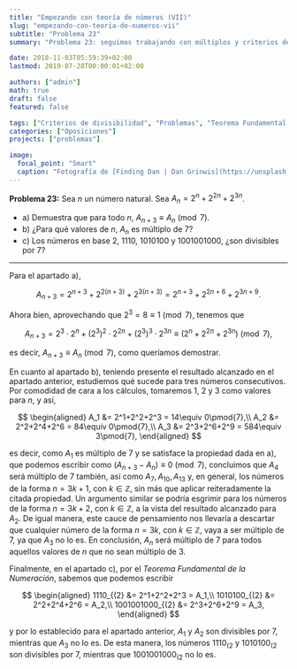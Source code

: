 ```yaml
---
title: "Empezando con teoría de números (VII)"
slug: "empezando-con-teoria-de-numeros-vii"
subtitle: "Problema 23"
summary: "Problema 23: seguimos trabajando con múltiplos y criterios de divisibilidad."

date: 2018-11-03T05:59:39+02:00
lastmod: 2019-07-28T00:00:01+02:00

authors: ["admin"]
math: true
draft: false
featured: false

tags: ["Criterios de divisibilidad", "Problemas", "Teorema Fundamental de la Numeración", "Teoría de números"]
categories: ["Oposiciones"]
projects: ["problemas"]

image:
  focal_point: "Smart"
  caption: "Fotografía de [Finding Dan | Dan Grinwis](https://unsplash.com/@finding_dan), disponible en [Unsplash](https://unsplash.com/photos/bTFNVc4pWvY)."
---
```


**Problema 23:** Sea $n$ un número natural. Sea $A_n = 2^n + 2^{2n} + 2^{3n}$.

- a) Demuestra que para todo $n$, $A_{n+3}\equiv A_n\pmod{7}$.
- b) ¿Para qué valores de $n$, $A_n$ es múltiplo de $7$?
- c) Los números en base $2$, $1110$, $1010100$ y $1001001000$, ¿son divisibles por $7$?

***

Para el apartado a),

$$
A_{n+3} = 2^{n+3} + 2^{2(n+3)} + 2^{3(n+3)} = 2^{n+3} + 2^{2n+6} + 2^{3n+9}.
$$

Ahora bien, aprovechando que $2^3=8\equiv 1\pmod{7}$, tenemos que

$$
A_{n+3} = 2^3\cdot2^n + (2^3)^2\cdot2^{2n} + (2^3)^3\cdot 2^{3n} \equiv (2^n + 2^{2n} + 2^{3n})\pmod{7},
$$

es decir, $A_{n+3}\equiv A_n\pmod{7}$, como queríamos demostrar.

En cuanto al apartado b), teniendo presente el resultado alcanzado en el apartado anterior, estudiemos qué sucede para tres números consecutivos. Por comodidad de cara a los cálculos, tomaremos $1$, $2$ y $3$ como valores para $n$, y así,

$$
\begin{aligned}
A_1 &= 2^1+2^2+2^3 = 14\equiv 0\pmod{7},\\
A_2 &= 2^2+2^4+2^6 = 84\equiv 0\pmod{7},\\
A_3 &= 2^3+2^6+2^9 = 584\equiv 3\pmod{7},
\end{aligned}
$$

es decir, como $A_{1}$ es múltiplo de $7$ y se satisface la propiedad dada en a), que podemos escribir como $( A_{n + 3} - A_{n} ) \equiv 0 \pmod{7}$, concluimos que $A_{4}$ será múltiplo de $7$ también, así como $A_{7}, A_{10}, A_{13}$ y, en general, los números de la forma $n=3k+1$, con $k\in\mathbb{Z}$, sin más que aplicar reiteradamente la citada propiedad. Un argumento similar se podría esgrimir para los números de la forma $n=3k+2$, con $k\in\mathbb{Z}$, a la vista del resultado alcanzado para $A_2$. De igual manera, este cauce de pensamiento nos llevaría a descartar que cualquier número de la forma $n=3k$, con $k\in\mathbb{Z}$, vaya a ser múltiplo de $7$, ya que $A_3$ no lo es. En conclusión, $A_n$ será múltiplo de $7$ para todos aquellos valores de $n$ que no sean múltiplo de $3$.

Finalmente, en el apartado c), por el *Teorema Fundamental de la Numeración*, sabemos que podemos escribir

$$
\begin{aligned}
1110_{(2} &= 2^1+2^2+2^3 = A_1,\\
1010100_{(2} &= 2^2+2^4+2^6 = A_2,\\ 
1001001000_{(2} &= 2^3+2^6+2^9 = A_3,
\end{aligned}
$$

y por lo establecido para el apartado anterior, $A_{1}$ y $A_{2}$ son divisibles por $7$, mientras que $A_{3}$ no lo es. De esta manera, los números $1110_{(2}$ y $1010100_{(2}$ son divisibles por $7$, mientras que $1001001000_{(2}$ no lo es.
